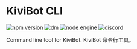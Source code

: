 # KiviBot CLI

[![npm version](https://img.shields.io/npm/v/kivibot/latest.svg)](https://www.npmjs.com/package/kivibot)
[![dm](https://shields.io/npm/dm/kivibot)](https://www.npmjs.com/package/kivibot)
[![node engine](https://img.shields.io/node/v/kivibot/latest.svg)](https://nodejs.org)
[![discord](https://img.shields.io/static/v1?label=chat&message=on%20discord&color=7289da&logo=discord)](https://discord.gg/RegGQD3Fu6)

Command line tool for KiviBot. KiviBot 命令行工具。
